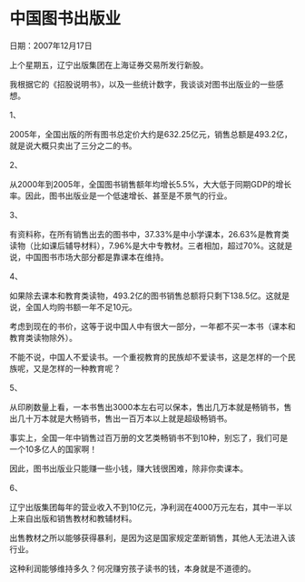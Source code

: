 # 中国图书出版业

日期：2007年12月17日

上个星期五，辽宁出版集团在上海证券交易所发行新股。

我根据它的《招股说明书》，以及一些统计数字，我谈谈对图书出版业的一些感想。

1、

2005年，全国出版的所有图书总定价大约是632.25亿元，销售总额是493.2亿，就是说大概只卖出了三分之二的书。

2、

从2000年到2005年，全国图书销售额年均增长5.5%，大大低于同期GDP的增长率。因此，图书出版业是一个低速增长、甚至是不景气的行业。

3、

有资料称，在所有销售出去的图书中，37.33%是中小学课本，26.63%是教育类读物（比如课后辅导材料），7.96%是大中专教材。三者相加，超过70%。这就是说，中国图书市场大部分都是靠课本在维持。

4、

如果除去课本和教育类读物，493.2亿的图书销售总额将只剩下138.5亿。这就是说，全国人均购书额一年不足10元。

考虑到现在的书价，这等于说中国人中有很大一部分，一年都不买一本书（课本和教育类读物除外）。

不能不说，中国人不爱读书。一个重视教育的民族却不爱读书，这是怎样的一个民族呢，又是怎样的一种教育呢？

5、

从印刷数量上看，一本书售出3000本左右可以保本，售出几万本就是畅销书，售出几十万本就是大畅销书，售出一百万本以上就是超级畅销书。

事实上，全国一年中销售过百万册的文艺类畅销书不到10种，别忘了，我们可是一个10多亿人的国家啊！

因此，图书出版业只能赚一些小钱，赚大钱很困难，除非你卖课本。

6、

辽宁出版集团每年的营业收入不到10亿元，净利润在4000万元左右，其中一半以上来自出版和销售教材和教辅材料。

出售教材之所以能够获得暴利，是因为这是国家规定垄断销售，其他人无法进入该行业。

这种利润能够维持多久？何况赚穷孩子读书的钱，本身就是不道德的。

